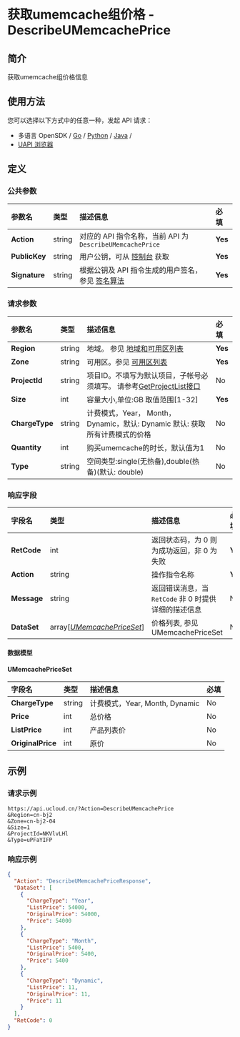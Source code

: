 # 获取umemcache组价格 - DescribeUMemcachePrice

## 简介

获取umemcache组价格信息






## 使用方法

您可以选择以下方式中的任意一种，发起 API 请求：
- 多语言 OpenSDK / [Go](https://github.com/ucloud/ucloud-sdk-go) / [Python](https://github.com/ucloud/ucloud-sdk-python3) / [Java](https://github.com/ucloud/ucloud-sdk-java) /
- [UAPI 浏览器](https://console.ucloud.cn/uapi/detail?id=DescribeUMemcachePrice)


## 定义

### 公共参数

| 参数名 | 类型 | 描述信息 | 必填 |
|:---|:---|:---|:---|
| **Action**     | string  | 对应的 API 指令名称，当前 API 为 `DescribeUMemcachePrice`                        | **Yes** |
| **PublicKey**  | string  | 用户公钥，可从 [控制台](https://console.ucloud.cn/uapi/apikey) 获取                                             | **Yes** |
| **Signature**  | string  | 根据公钥及 API 指令生成的用户签名，参见 [签名算法](api/summary/signature.md)  | **Yes** |

### 请求参数

| 参数名 | 类型 | 描述信息 | 必填 |
|:---|:---|:---|:---|
| **Region** | string | 地域。 参见 [地域和可用区列表](api/summary/regionlist) |**Yes**|
| **Zone** | string | 可用区。参见 [可用区列表](api/summary/regionlist) |**Yes**|
| **ProjectId** | string | 项目ID。不填写为默认项目，子帐号必须填写。 请参考[GetProjectList接口](api/summary/get_project_list) |No|
| **Size** | int | 容量大小,单位:GB 取值范围[1-32] |**Yes**|
| **ChargeType** | string | 计费模式，Year， Month， Dynamic，默认: Dynamic 默认: 获取所有计费模式的价格 |No|
| **Quantity** | int | 购买umemcache的时长，默认值为1 |No|
| **Type** | string | 空间类型:single(无热备),double(热备)(默认: double) |No|

### 响应字段

| 字段名 | 类型 | 描述信息 | 必填 |
|:---|:---|:---|:---|
| **RetCode** | int | 返回状态码，为 0 则为成功返回，非 0 为失败 |**Yes**|
| **Action** | string | 操作指令名称 |**Yes**|
| **Message** | string | 返回错误消息，当 `RetCode` 非 0 时提供详细的描述信息 |No|
| **DataSet** | array[[*UMemcachePriceSet*](#UMemcachePriceSet)] | 价格列表, 参见 UMemcachePriceSet |No|

#### 数据模型


#### UMemcachePriceSet

| 字段名 | 类型 | 描述信息 | 必填 |
|:---|:---|:---|:---|
| **ChargeType** | string | 计费模式，Year, Month, Dynamic |No|
| **Price** | int | 总价格 |No|
| **ListPrice** | int | 产品列表价 |No|
| **OriginalPrice** | int | 原价 |No|

## 示例

### 请求示例
    
```
https://api.ucloud.cn/?Action=DescribeUMemcachePrice
&Region=cn-bj2
&Zone=cn-bj2-04
&Size=1
&ProjectId=NKVlvLHl
&Type=uPFaYIFP
```

### 响应示例
    
```json
{
  "Action": "DescribeUMemcachePriceResponse",
  "DataSet": [
    {
      "ChargeType": "Year",
      "ListPrice": 54000,
      "OriginalPrice": 54000,
      "Price": 54000
    },
    {
      "ChargeType": "Month",
      "ListPrice": 5400,
      "OriginalPrice": 5400,
      "Price": 5400
    },
    {
      "ChargeType": "Dynamic",
      "ListPrice": 11,
      "OriginalPrice": 11,
      "Price": 11
    }
  ],
  "RetCode": 0
}
```





